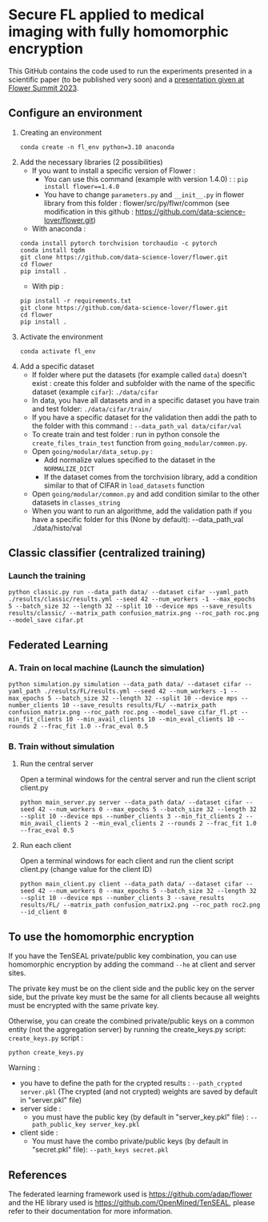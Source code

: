 # Secure FL applied to medical imaging with fully homomorphic encryption
This GitHub contains the code used to run the experiments presented in a scientific paper (to be published very soon) and a [presentation given at Flower Summit 2023](https://youtu.be/pAvex7tpq2w?si=_sOmVMjiyA3cI0E5).
## Configure an environment
1. Creating an environment
    ```
    conda create -n fl_env python=3.10 anaconda
    ```
2. Add the necessary libraries (2 possibilities)
   - If you want to install a specific version of Flower :
      - You can use this command (example with version 1.4.0) : : `pip install flower==1.4.0` 
      - You have to change `parameters.py` and `__init__.py` in flower library from this folder : flower/src/py/flwr/common (see modification in this github : https://github.com/data-science-lover/flower.git)
   - With anaconda : 
   ```
   conda install pytorch torchvision torchaudio -c pytorch
   conda install tqdm
   git clone https://github.com/data-science-lover/flower.git
   cd flower
   pip install .
   ```
   - With pip :
   ```
   pip install -r requirements.txt
   git clone https://github.com/data-science-lover/flower.git
   cd flower
   pip install .
   ```
3. Activate the environment
   ```
   conda activate fl_env
   ```
4. Add a specific dataset
   - If folder where put the datasets (for example called `data`) doesn't exist : create this folder and subfolder with the name of the specific dataset (example `cifar`): `./data/cifar`
   - In data, you have all datasets and in a specific dataset you have train and test folder: `./data/cifar/train/` 
   - If you have a specific dataset for the validation then addi the path to the folder with this command : `--data_path_val data/cifar/val` 
   - To create train and test folder : run in python console the `create_files_train_test` function from `going_modular/common.py`.
   - Open `going/modular/data_setup.py` :
     - Add normalize values specified to the dataset in the `NORMALIZE_DICT`
     - If the dataset comes from the torchvision library, add a condition similar to that of CIFAR in `load_datasets` function
   - Open `going/modular/common.py` and add condition similar to the other datasets in `classes_string`
   - When you want to run an algorithme, add the validation path if you have a specific folder for this (None by default): --data_path_val ./data/histo/val
## Classic classifier (centralized training)
### Launch the training
```
python classic.py run --data_path data/ --dataset cifar --yaml_path ./results/classic/results.yml --seed 42 --num_workers -1 --max_epochs 5 --batch_size 32 --length 32 --split 10 --device mps --save_results results/classic/ --matrix_path confusion_matrix.png --roc_path roc.png --model_save cifar.pt
```
## Federated Learning
### A. Train on local machine (Launch the simulation)
```
python simulation.py simulation --data_path data/ --dataset cifar --yaml_path ./results/FL/results.yml --seed 42 --num_workers -1 --max_epochs 5 --batch_size 32 --length 32 --split 10 --device mps --number_clients 10 --save_results results/FL/ --matrix_path confusion_matrix.png --roc_path roc.png --model_save cifar_fl.pt --min_fit_clients 10 --min_avail_clients 10 --min_eval_clients 10 --rounds 2 --frac_fit 1.0 --frac_eval 0.5
```

### B. Train without simulation
1) Run the central server

   Open a terminal windows for the central server and run the client script client.py
   ```
   python main_server.py server --data_path data/ --dataset cifar --seed 42 --num_workers 0 --max_epochs 5 --batch_size 32 --length 32 --split 10 --device mps --number_clients 3 --min_fit_clients 2 --min_avail_clients 2 --min_eval_clients 2 --rounds 2 --frac_fit 1.0 --frac_eval 0.5
   ```
2) Run each client

   Open a terminal windows for each client and run the client script client.py (change value for the client ID) 
   ```
   python main_client.py client --data_path data/ --dataset cifar --seed 42 --num_workers 0 --max_epochs 5 --batch_size 32 --length 32 --split 10 --device mps --number_clients 3 --save_results results/FL/ --matrix_path confusion_matrix2.png --roc_path roc2.png --id_client 0
   ```

## To use the homomorphic encryption
If you have the TenSEAL private/public key combination, you can use homomorphic encryption by adding the command `--he` at client and server sites. 

The private key must be on the client side and the public key on the server side, but the private key must be the same for all clients because all weights must be encrypted with the same private key. 

Otherwise, you can create the combined private/public keys on a common entity (not the aggregation server) by running the create_keys.py script: `create_keys.py` script : 
```
python create_keys.py
```

Warning :
- you have to define the path for the crypted results : `--path_crypted server.pkl` (The crypted (and not crypted) weights are saved by default in "server.pkl" file)
- server side : 
  -  you must have the public key (by default in "server_key.pkl" file) : `--path_public_key server_key.pkl`
- client side : 
  - You must have the combo private/public keys (by default in "secret.pkl" file): `--path_keys secret.pkl`

## References

The federated learning framework used is https://github.com/adap/flower and the HE library used is https://github.com/OpenMined/TenSEAL, please refer to their documentation for more information.